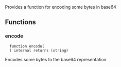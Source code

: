 Provides a function for encoding some bytes in base64


## Functions
### encode
```solidity
  function encode(
  ) internal returns (string)
```
Encodes some bytes to the base64 representation



